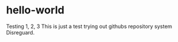 # hello-world

Testing 1, 2, 3
This is just a test trying out githubs repository system
Disreguard. 


